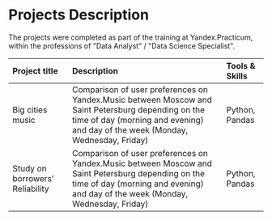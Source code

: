 # Projects Description

The projects were completed as part of the training at Yandex.Practicum, within the professions of "Data Analyst" / "Data Science Specialist".

| Project title | Description | Tools & Skills | 
| :---------------------- | :---------------------- | :---------------------- |
| Big cities music | Comparison of user preferences on Yandex.Music between Moscow and Saint Petersburg depending on the time of day (morning and evening) and day of the week (Monday, Wednesday, Friday)| Python, Pandas |
| Study on borrowers' Reliability | Comparison of user preferences on Yandex.Music between Moscow and Saint Petersburg depending on the time of day (morning and evening) and day of the week (Monday, Wednesday, Friday)| Python, Pandas |
